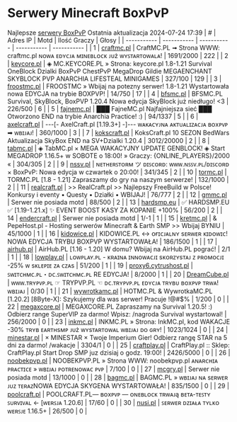 
# Serwery Minecraft BoxPvP
Najlepsze [serwery BoxPvP](https://mcserwery.pl/serwery/minecraft/tryb/BoxPvP)
Ostatnia aktualizacja 2024-07-24 17:39
| # | Adres IP | Motd | Ilość Graczy | Głosy |
| ----------- | ----------- | ----------- | ----------- | ----------- |
| 1 | 	[craftmc.pl](https://mcserwery.pl/serwery/minecraft/87/) | CraftMC.PL ➟ Strona WWW: craftmc.pl ɴᴏᴡᴀ ᴇᴅʏᴄᴊᴀ ᴍɪɴᴇʙʟᴏᴄᴋ ᴊᴜż ᴡʏꜱᴛᴀʀᴛᴏᴡᴀʟᴀ! | 1691/2000 | 222 |
| 2 | 	[keycore.pl](https://mcserwery.pl/serwery/minecraft/252/) | ◈ MC.KEYCORE.PL » Strona: keycore.pl 1.8-1.21 Survival OneBlock Dzialki BoxPvP ChestPvP MegaDrop Gildie MEGAENCHANT SKYBLOCK PVP ANARCHIA LIFESTEAL MINIGAMES | 327/100 | 129 |
| 3 | 	[froostmc.pl](https://mcserwery.pl/serwery/minecraft/263/) |  FROOSTMC » Wbijaj na potezny serwer! 1.8-1.21 Wystartowała nowa EDYCJA na trybie BOXPVP! | 14/750 | 17 |
| 4 | 	[bfsmc.pl](https://mcserwery.pl/serwery/minecraft/2/) | BFSMC.PL  Survival, SkyBlock, BoxPVP 1.20.4 Nowa edycja SkyBlock już niedługo! <3 | 226/500 | 6 |
| 5 | 	[fajnemc.pl](https://mcserwery.pl/serwery/minecraft/100/) | ███ FajneMC.pl  Najfajniejsza sieć ███ Otworzono END na trybie Anarchia Practice! :) | 94/1337 | 5 |
| 6 | 	[axelcraft.pl](https://mcserwery.pl/serwery/minecraft/223/) | ---[- AxelCraft.pl [1.19.3+] -]--- ᴡᴀᴋᴀᴄʏᴊɴᴀ ᴀᴋᴛᴜᴀʟɪᴢᴀᴄᴊᴀ ʙᴏxᴘᴠᴘ ➡ ᴡʙɪᴊᴀᴊ! | 360/1000 | 3 |
| 7 | 	[kokscraft.pl](https://mcserwery.pl/serwery/minecraft/1/) | KoksCraft.pl  10 SEZON BedWars Aktualizacja SkyBox  END na SV+Dzialki 1.20.4 | 3012/20000 | 2 |
| 8 | 	[tabmc.pl](https://mcserwery.pl/serwery/minecraft/3/) | ◈ TabMC.pl × MEGA WAKACYJNY UPDATE GENBLOCK!  ◈ Start MEGADROP 1.16.5+ w SOBOTE o 18:00! » Graczy: {ONLINE_PLAYERS}/2000 « | 304/305 | 2 |
| 9 | 	[nssv.pl](https://mcserwery.pl/serwery/minecraft/4/) | ɴᴇᴛʜᴇʀꜱᴛᴏʀᴍ ツ ᴅɪꜱᴄᴏʀᴅ: ᴡᴡᴡ.ɴꜱꜱᴠ.ᴘʟ/ᴅɪꜱᴄᴏʀᴅ × BoxPvP: Nowa edycja w czwartek o 20:00! | 341/345 | 2 |
| 10 | 	[tormc.pl](https://mcserwery.pl/serwery/minecraft/35/) | TORMC.PL [1.8 - 1.21] Zapraszamy do gry na naszym serwerze! | 132/1000 | 2 |
| 11 | 	[realcraft.pl](https://mcserwery.pl/serwery/minecraft/63/) | >> RealCraft.pl >> Najlepszy FreeBuild w Polsce! Konkursy i eventy • Questy • Działki • WBIJAJ! | 76/777 | 2 |
| 12 | 	[gmmc.pl](https://mcserwery.pl/serwery/minecraft/292/) | Serwer nie posiada motd | 88/500 | 2 |
| 13 | 	[hardsmp.eu](https://mcserwery.pl/serwery/minecraft/621/) | ✅ HARDSMP.EU ✅ [1.19-1.21.x]  ✨ EVENT BOOST KASY ZA KOPANIE +100% | 56/200 | 2 |
| 14 | 	[endercraft.pl](https://mcserwery.pl/serwery/minecraft/58/) | Serwer nie posiada motd | 1/-1 | 1 |
| 15 | 	[kretmc.pl](https://mcserwery.pl/serwery/minecraft/182/) | & PepeHost.pl - Hosting serwerów Minecraft & Earth SMP >> Wbijaj BYNIU | 45/1000 | 1 |
| 16 | 	[kidowice.pl](https://mcserwery.pl/serwery/minecraft/272/) | KIDOWICE.PL ↔ ᴏғɪᴄᴊᴀʟɴʏ sᴇʀᴡᴇʀ ᴋɪᴅᴏᴡɪᴄ! NOWA EDYCJA TRYBU BOXPVP WYSTARTOWAŁA! | 186/1500 | 1 |
| 17 | 	[airhub.pl](https://mcserwery.pl/serwery/minecraft/366/) | AirHub.PL [1.16 - 1.20]   W domu? Wbijaj na AirHub.PL pograć! | 2/1 | 1 |
| 18 | 	[lowplay.pl](https://mcserwery.pl/serwery/minecraft/378/) | ʟᴏᴡᴘʟᴀʏ.ᴘʟ - ᴋʀᴀɪɴᴀ ɪɴɴᴏᴡᴀᴄᴊɪ sᴋᴏʀᴢʏsᴛᴀᴊ ᴢ ᴘʀᴏᴍᴏᴄᴊɪ -25% ᴡ sᴋʟᴇᴘɪᴇ ᴢᴀ ᴄᴢᴀs | 51/200 | 1 |
| 19 | 	[proxy6.cytrushost.pl](https://mcserwery.pl/serwery/minecraft/743/) | ꜱᴡɪᴛᴄʜᴍᴄ.ᴘʟ・ᴅᴄ.ꜱᴡɪᴛᴄʜᴍᴄ.ᴘʟ RE EDYCJA! | 8/2000 | 1 |
| 20 | 	[DreamCube.pl](https://mcserwery.pl/serwery/minecraft/240/) | ᴡᴡᴡ.ᴛʀʏᴘᴠᴘ.ᴘʟ ☞ TRYPVP.PL ☜ ᴅᴄ.ᴛʀʏᴘᴠᴘ.ᴘʟ ᴇᴅʏᴄᴊᴀ ᴛʀʏʙᴜ ʙᴏхᴘᴠᴘ ᴛʀᴡᴀ! ᴡʙɪᴊᴀᴊ | 0/30 | 1 |
| 21 | 	[wywrotkamc.pl](https://mcserwery.pl/serwery/minecraft/6/) | HOTMC.PL & WywrotkaMC.PL [1.20.2] [8Byte-X]: Szykujemy dla was serwer! Pracuje !@#$% | 1/200 | 0 |
| 22 | 	[megaxcore.pl](https://mcserwery.pl/serwery/minecraft/7/) | MEGAXCORE.PL Zapraszamy na Survival 1.20.5! :) Odbierz range SuperVIP za darmo! Wpisz: /nagroda  Survival wystartowal! | 256/2000 | 0 |
| 23 | 	[inkmc.pl](https://mcserwery.pl/serwery/minecraft/15/) | INKMC.PL » Strona: InkMC.pl, kod WAKACJE -30% ᴛʀʏʙ ᴇᴀʀᴛʜsᴍᴘ ᴊᴜż ᴡʏsᴛᴀʀᴛᴏᴡᴀʟ ᴡʙɪᴊᴀᴊ ᴅᴏ ɢʀʏ! | 1023/1024 | 0 |
| 24 | 	[minestar.pl](https://mcserwery.pl/serwery/minecraft/23/) | × MINESTAR × Twoje Imperium Gier! Odbierz rangę STAR na 5 dni za darmo! /wakacje | 3304/1 | 0 |
| 25 | 	[craftplay.pl](https://mcserwery.pl/serwery/minecraft/25/) | CraftPlay.pl :: Sklep: CraftPlay.pl Start Drop SMP juz dzisiaj o godz. 19:00! | 2426/5000 | 0 |
| 26 | 	[noobekpvp.pl](https://mcserwery.pl/serwery/minecraft/28/) | NOOBEKPVP.PL » Strona WWW: noobekpvp.pl ᴀɴᴀʀᴄʜɪᴀ ᴘʀᴀᴄᴛɪᴄᴇ » ᴡʙɪᴊᴀᴊ ᴘᴏᴛʀᴇɴᴏᴡᴀᴄ ᴘᴠᴘ | 7/100 | 0 |
| 27 | 	[mcgry.pl](https://mcserwery.pl/serwery/minecraft/44/) | Serwer nie posiada motd | 13/1000 | 0 |
| 28 | 	[bagmc.pl](https://mcserwery.pl/serwery/minecraft/61/) | BAGMC.PL » ᴡʙɪᴊᴀᴊ ɴᴀ sᴇʀᴡᴇʀ ᴊᴜᴢ ᴛᴇʀᴀᴢNOWA EDYCJA SKYGENA WYSTARTOWAŁA! | 835/1500 | 0 |
| 29 | 	[poolcraft.pl](https://mcserwery.pl/serwery/minecraft/75/) | POOLCRAFT.PL— ʙᴏxᴘᴠᴘ — ᴏɴᴇʙʟᴏᴄᴋ ᴛʀᴡᴀᴊą ʙᴇᴛᴀ-ᴛᴇꜱᴛʏ ꜱᴜʀᴠɪᴠᴀʟ <- [ᴡᴇʀꜱᴊᴀ 1.20.6] | 17/60 | 0 |
| 30 | 	[nusi.pl](https://mcserwery.pl/serwery/minecraft/109/) | ꜱᴇʀᴡᴇʀ ᴅᴢɪᴀᴌᴀ ᴛʏʟᴋᴏ ᴡᴇʀꜱᴊᴇ 1.16.5+ | 26/500 | 0 |
